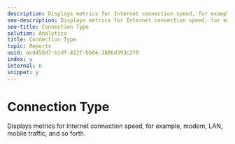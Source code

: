 ```yaml
---
description: Displays metrics for Internet connection speed, for example, modem, LAN, mobile traffic, and so forth.
seo-description: Displays metrics for Internet connection speed, for example, modem, LAN, mobile traffic, and so forth.
seo-title: Connection Type
solution: Analytics
title: Connection Type
topic: Reports
uuid: acd458d7-b1df-412f-bb04-3886d393c2f0
index: y
internal: n
snippet: y
---
```


# Connection Type

Displays metrics for Internet connection speed, for example, modem, LAN, mobile traffic, and so forth.


